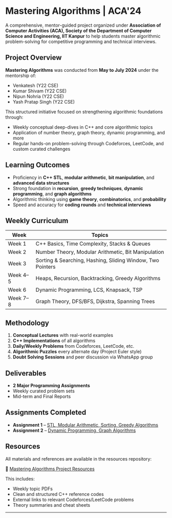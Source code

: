 # Mastering Algorithms | ACA'24

A comprehensive, mentor-guided project organized under **Association of Computer Activities (ACA), Society of the Department of Computer Science and Engineering, IIT Kanpur** to help students master algorithmic problem-solving for competitive programming and technical interviews.

## Project Overview

**Mastering Algorithms** was conducted from **May to July 2024** under the mentorship of:

- Venkatesh (Y22 CSE)
- Kumar Shivam (Y22 CSE)
- Nipun Nohria (Y22 CSE)
- Yash Pratap Singh (Y22 CSE)

This structured initiative focused on strengthening algorithmic foundations through:

- Weekly conceptual deep-dives in C++ and core algorithmic topics
- Application of number theory, graph theory, dynamic programming, and more
- Regular hands-on problem-solving through Codeforces, LeetCode, and custom curated challenges

## Learning Outcomes

- Proficiency in **C++ STL**, **modular arithmetic**, **bit manipulation**, and **advanced data structures**
- Strong foundation in **recursion**, **greedy techniques**, **dynamic programming**, and **graph algorithms**
- Algorithmic thinking using **game theory**, **combinatorics**, and **probability**
- Speed and accuracy for **coding rounds** and **technical interviews**

## Weekly Curriculum

| Week       | Topics                                                                 |
|------------|------------------------------------------------------------------------|
| Week 1     | C++ Basics, Time Complexity, Stacks & Queues                           |
| Week 2     | Number Theory, Modular Arithmetic, Bit Manipulation                    |
| Week 3     | Sorting & Searching, Hashing, Sliding Window, Two Pointers             |
| Week 4–5   | Heaps, Recursion, Backtracking, Greedy Algorithms                       |
| Week 6     | Dynamic Programming, LCS, Knapsack, TSP                                |
| Week 7–8   | Graph Theory, DFS/BFS, Dijkstra, Spanning Trees                        |

## Methodology

1. **Conceptual Lectures** with real-world examples  
2. **C++ Implementations** of all algorithms  
3. **Daily/Weekly Problems** from Codeforces, LeetCode, etc.  
4. **Algorithmic Puzzles** every alternate day (Project Euler style)  
5. **Doubt Solving Sessions** and peer discussion via WhatsApp group

## Deliverables

- **2 Major Programming Assignments**  
- Weekly curated problem sets  
- Mid-term and Final Reports

## Assignments Completed

- **Assignment 1** – [STL, Modular Arithmetic, Sorting, Greedy Algorithms](./Assignment_1/)
- **Assignment 2** – [Dynamic Programming, Graph Algorithms](./Assignment_2/)

## Resources

All materials and references are available in the resources repository:

🔗 [Mastering Algorithms Project Resources](https://github.com/AayushKumar26/Mastering_Algorithms_Project_Resources)

This includes:

- Weekly topic PDFs
- Clean and structured C++ reference codes
- External links to relevant Codeforces/LeetCode problems
- Theory summaries and cheat sheets

---

